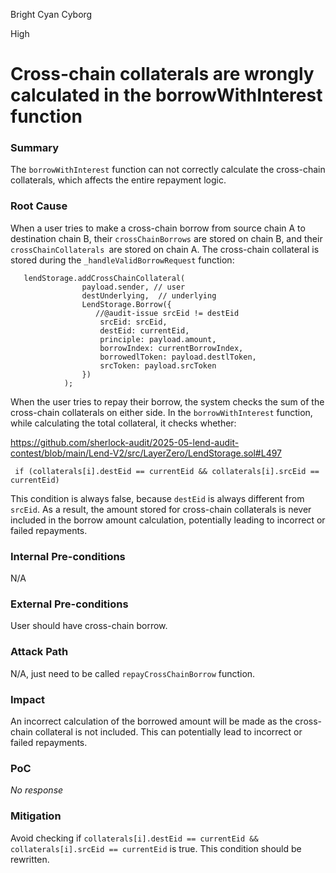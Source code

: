 Bright Cyan Cyborg

High

# Cross-chain collaterals are wrongly calculated in the borrowWithInterest function

### Summary

The `borrowWithInterest`  function can not correctly calculate the cross-chain collaterals, which affects the entire repayment logic.

### Root Cause

When a user tries to make a cross-chain borrow from source chain A to destination chain B, their `crossChainBorrows` are stored on chain B, and their `crossChainCollaterals `are stored on chain A. The cross-chain collateral is stored during the `_handleValidBorrowRequest` function:

```solidity
   lendStorage.addCrossChainCollateral(
                payload.sender, // user
                destUnderlying,  // underlying
                LendStorage.Borrow({
                   //@audit-issue srcEid != destEid
                    srcEid: srcEid,
                    destEid: currentEid,
                    principle: payload.amount,
                    borrowIndex: currentBorrowIndex,
                    borrowedlToken: payload.destlToken,
                    srcToken: payload.srcToken
                })
            );
```

When the user tries to repay their borrow, the system checks the sum of the cross-chain collaterals on either side. In the `borrowWithInterest` function, while calculating the total collateral, it checks whether:

https://github.com/sherlock-audit/2025-05-lend-audit-contest/blob/main/Lend-V2/src/LayerZero/LendStorage.sol#L497

```solidity
 if (collaterals[i].destEid == currentEid && collaterals[i].srcEid == currentEid)
```

This condition is always false, because `destEid` is always different from `srcEid`. As a result, the amount stored for cross-chain collaterals is never included in the borrow amount calculation, potentially leading to incorrect or failed repayments.

### Internal Pre-conditions

N/A

### External Pre-conditions

User should have cross-chain borrow.

### Attack Path

N/A, just need to be called `repayCrossChainBorrow` function.

### Impact

An incorrect calculation of the borrowed amount will be made as the cross-chain collateral is not included. This can potentially lead to incorrect or failed repayments.

### PoC

_No response_

### Mitigation

Avoid checking if `collaterals[i].destEid == currentEid && collaterals[i].srcEid == currentEid` is true. This condition should be rewritten.